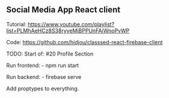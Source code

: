 ## Social Media App React client

Tutorial: https://www.youtube.com/playlist?list=PLMhAeHCz8S38ryyeMiBPPUnFAiWnoPvWP

Code: https://github.com/hidjou/classsed-react-firebase-client

TODO: Start of: #20 Profile Section

Run frontend:
    - npm run start

Run backend:
    - firebase serve


Add proptypes to everything.
